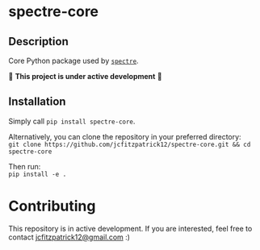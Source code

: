 # spectre-core

## Description
  
Core Python package used by [`spectre`](https://github.com/jcfitzpatrick12/spectre.git).

📢 **This project is under active development**  📢 


## Installation
Simply call ```pip install spectre-core```. 

Alternatively, you can clone the repository in your preferred directory:  
```git clone https://github.com/jcfitzpatrick12/spectre-core.git && cd spectre-core```  

Then run:  
```pip install -e .```


# Contributing
This repository is in active development. If you are interested, feel free to contact  jcfitzpatrick12@gmail.com :)
